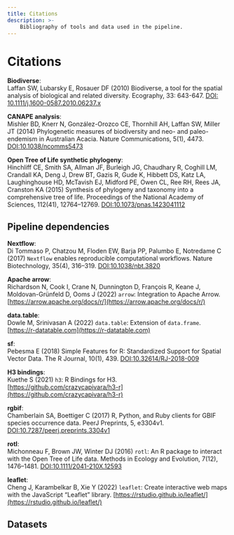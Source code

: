 ```yaml
---
title: Citations
description: >- 
    Bibliography of tools and data used in the pipeline.
---
```


# Citations


**Biodiverse**:  
Laffan SW, Lubarsky E, Rosauer DF (2010) Biodiverse, a tool for the spatial analysis of biological and related diversity. Ecography, 33: 643-647. [DOI: 10.1111/j.1600-0587.2010.06237.x](https://onlinelibrary.wiley.com/doi/10.1111/j.1600-0587.2010.06237.x)  

**CANAPE analysis**:  
Mishler BD, Knerr N, González-Orozco CE, Thornhill AH, Laffan SW, Miller JT (2014) Phylogenetic measures of biodiversity and neo- and paleo-endemism in Australian Acacia. Nature Communications, 5(1), 4473. [DOI:10.1038/ncomms5473](https://www.nature.com/articles/ncomms5473)  

**Open Tree of Life synthetic phylogeny**:  
Hinchliff CE, Smith SA, Allman JF, Burleigh JG, Chaudhary R, Coghill LM, Crandall KA, Deng J, Drew BT, Gazis R, Gude K, Hibbett DS, Katz LA, Laughinghouse HD, McTavish EJ, Midford PE, Owen CL, Ree RH, Rees JA, Cranston KA (2015) Synthesis of phylogeny and taxonomy into a comprehensive tree of life. Proceedings of the National Academy of Sciences, 112(41), 12764–12769. [DOI:10.1073/pnas.1423041112](https://www.pnas.org/doi/full/10.1073/pnas.1423041112)  

## Pipeline dependencies

**Nextflow**:  
Di Tommaso P, Chatzou M, Floden EW, Barja PP, Palumbo E, Notredame C (2017) `Nextflow` enables reproducible computational workflows. Nature Biotechnology, 35(4), 316–319. [DOI:10.1038/nbt.3820](https://www.nature.com/articles/nbt.3820)  

**Apache arrow**:  
Richardson N, Cook I, Crane N, Dunnington D, François R, Keane J, Moldovan-Grünfeld D, Ooms J (2022) `arrow`: Integration to Apache Arrow. 
[https://arrow.apache.org/docs/r/](https://arrow.apache.org/docs/r/)  

**data.table**:  
Dowle M, Srinivasan A (2022) `data.table`: Extension of `data.frame`. [https://r-datatable.com](https://r-datatable.com)  

**sf**:  
Pebesma E (2018) Simple Features for R: Standardized Support for Spatial Vector Data. The R Journal, 10(1), 439. 
[DOI:10.32614/RJ-2018-009](https://journal.r-project.org/archive/2018/RJ-2018-009/index.html)  

**H3 bindings**:  
Kuethe S (2021) `h3`: R Bindings for H3. [https://github.com/crazycapivara/h3-r](https://github.com/crazycapivara/h3-r)  

**rgbif**:  
Chamberlain SA, Boettiger C (2017) R, Python, and Ruby clients for GBIF species occurrence data. PeerJ Preprints, 5, e3304v1. 
[DOI:10.7287/peerj.preprints.3304v1](https://peerj.com/preprints/3304v1/)  

**rotl**:  
Michonneau F, Brown JW, Winter DJ (2016) `rotl`: An R package to interact with the Open Tree of Life data. Methods in Ecology and Evolution, 7(12), 1476–1481. [DOI:10.1111/2041-210X.12593](https://besjournals.onlinelibrary.wiley.com/doi/10.1111/2041-210X.12593)  

**leaflet**:  
Cheng J, Karambelkar B, Xie Y (2022) `leaflet`: Create interactive web maps with the JavaScript “Leaflet” library. 
[https://rstudio.github.io/leaflet/](https://rstudio.github.io/leaflet/)


## Datasets

